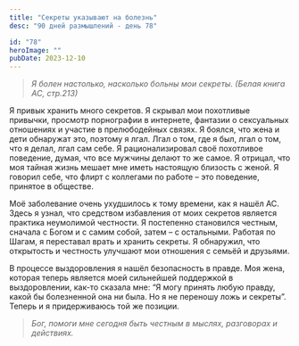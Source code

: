 ```yaml
---
title: "Секреты указывают на болезнь"
desc: "90 дней размышлений - день 78"

id: "78"
heroImage: ""
pubDate: 2023-12-10
---
```

> _Я болен настолько, насколько больны мои секреты. (Белая книга АС, стр.213)_

Я привык хранить много секретов. Я скрывал мои похотливые привычки, просмотр
порнографии в интернете, фантазии о сексуальных отношениях и участие в
прелюбодейных связях. Я боялся, что жена и дети обнаружат это, поэтому я лгал.
Лгал о том, где я был, лгал о том, что я делал, лгал сам себе. Я
рационализировал своё похотливое поведение, думая, что все мужчины делают то
же самое. Я отрицал, что моя тайная жизнь мешает мне иметь настоящую близость
с женой. Я говорил себе, что флирт с коллегами по работе – это поведение,
принятое в обществе.

Моё заболевание очень ухудшилось к тому времени, как я нашёл АС. Здесь я
узнал, что средством избавления от моих секретов является практика неумолимой
честности. Я постепенно становился честным, сначала с Богом и с самим собой,
затем – с остальными. Работая по Шагам, я переставал врать и хранить секреты.
Я обнаружил, что открытость и честность улучшают мои отношения с семьёй и
друзьями.

В процессе выздоровления я нашёл безопасность в правде. Моя жена, которая
теперь является моей сильнейшей поддержкой в выздоровлении, как-то сказала
мне: “Я могу принять любую правду, какой бы болезненной она ни была. Но я не
переношу ложь и секреты”. Теперь и я придерживаюсь той же позиции.

> _Бог, помоги мне сегодня быть честным в мыслях, разговорах и действиях._


